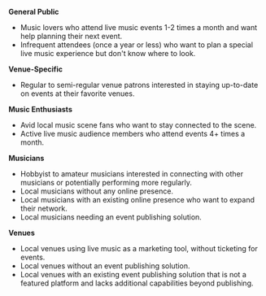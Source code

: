 **General Public**

- Music lovers who attend live music events 1-2 times a month and want help planning their next event.
- Infrequent attendees (once a year or less) who want to plan a special live music experience but don't know where to look.

**Venue-Specific**

- Regular to semi-regular venue patrons interested in staying up-to-date on events at their favorite venues.

**Music Enthusiasts**

- Avid local music scene fans who want to stay connected to the scene.
- Active live music audience members who attend events 4+ times a month.

**Musicians**

- Hobbyist to amateur musicians interested in connecting with other musicians or potentially performing more regularly.
- Local musicians without any online presence.
- Local musicians with an existing online presence who want to expand their network.
- Local musicians needing an event publishing solution.

**Venues**

- Local venues using live music as a marketing tool, without ticketing for events.
- Local venues without an event publishing solution.
- Local venues with an existing event publishing solution that is not a featured platform and lacks additional capabilities beyond publishing.
